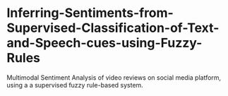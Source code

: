 # Inferring-Sentiments-from-Supervised-Classification-of-Text-and-Speech-cues-using-Fuzzy-Rules
Multimodal Sentiment Analysis of video reviews on social media platform, using a  a supervised fuzzy rule-based system.
